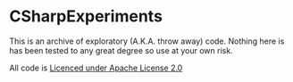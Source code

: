 CSharpExperiments
=================

This is an archive of exploratory (A.K.A. throw away) code.  Nothing here is has been tested to any great degree so use at your own risk.

All code is [Licenced under Apache License 2.0](http://www.apache.org/licenses/LICENSE-2.0)